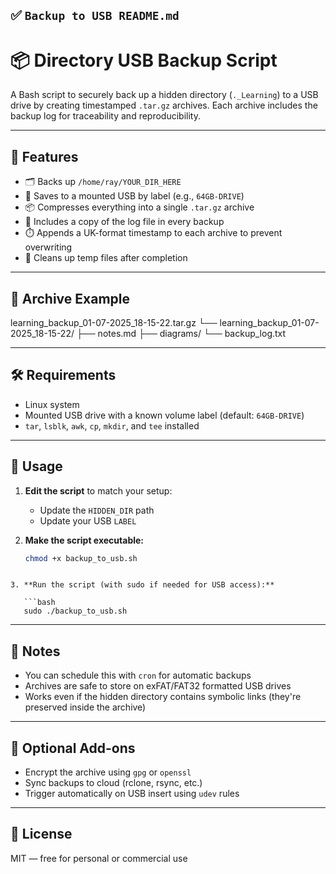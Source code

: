 ## ✅ `Backup to USB README.md`


# 📦 Directory USB Backup Script

A Bash script to securely back up a hidden directory (`._Learning`) to a USB drive by creating timestamped `.tar.gz` archives. Each archive includes the backup log for traceability and reproducibility.

---

## 🔧 Features

- 🗂️ Backs up `/home/ray/YOUR_DIR_HERE`
- 💾 Saves to a mounted USB by label (e.g., `64GB-DRIVE`)
- 📦 Compresses everything into a single `.tar.gz` archive
- 🧠 Includes a copy of the log file in every backup
- ⏱️  Appends a UK-format timestamp to each archive to prevent overwriting
- 🧹 Cleans up temp files after completion

---

## 📂 Archive Example

learning\_backup\_01-07-2025\_18-15-22.tar.gz
└── learning\_backup\_01-07-2025\_18-15-22/
├── notes.md
├── diagrams/
└── backup\_log.txt

---

## 🛠️ Requirements

- Linux system
- Mounted USB drive with a known volume label (default: `64GB-DRIVE`)
- `tar`, `lsblk`, `awk`, `cp`, `mkdir`, and `tee` installed

---

## 🚀 Usage

1. **Edit the script** to match your setup:
   - Update the `HIDDEN_DIR` path
   - Update your USB `LABEL`

2. **Make the script executable:**
   ```bash
   chmod +x backup_to_usb.sh
```

3. **Run the script (with sudo if needed for USB access):**

   ```bash
   sudo ./backup_to_usb.sh
   ```

---

## 📒 Notes

* You can schedule this with `cron` for automatic backups
* Archives are safe to store on exFAT/FAT32 formatted USB drives
* Works even if the hidden directory contains symbolic links (they're preserved inside the archive)

---

## 🔐 Optional Add-ons

* Encrypt the archive using `gpg` or `openssl`
* Sync backups to cloud (rclone, rsync, etc.)
* Trigger automatically on USB insert using `udev` rules

---

## 📄 License

MIT — free for personal or commercial use


